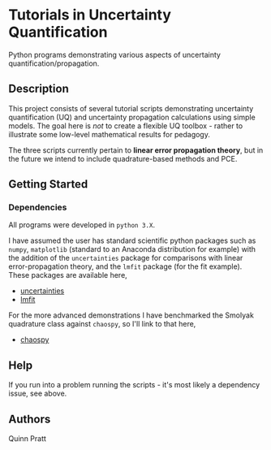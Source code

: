 # Tutorials in Uncertainty Quantification
Python programs demonstrating various aspects of uncertainty quantification/propagation.

## Description

This project consists of several tutorial scripts demonstrating uncertainty quantification (UQ) and uncertainty propagation calculations using simple models. The goal here is *not* to create a flexible UQ toolbox - rather to illustrate some low-level mathematical results for pedagogy.

The three scripts currently pertain to **linear error propagation theory**, but in the future we intend to include quadrature-based methods and PCE.

## Getting Started

### Dependencies

All programs were developed in ``python 3.X``. 

I have assumed the user has standard scientific python packages such as ``numpy``, ``matplotlib`` (standard to an Anaconda distribution for example) with the addition of the ``uncertainties`` package for comparisons with linear error-propagation theory, and the ``lmfit`` package (for the fit example). These packages are available here, 

* [uncertainties](https://pythonhosted.org/uncertainties/user_guide.html)
* [lmfit](https://lmfit.github.io/lmfit-py/)

For the more advanced demonstrations I have benchmarked the Smolyak quadrature class against ``chaospy``, so I'll link to that here, 

* [chaospy](https://chaospy.readthedocs.io/en/docs/index.html)

## Help

If you run into a problem running the scripts - it's most likely a dependency issue, see above.

## Authors

Quinn Pratt
